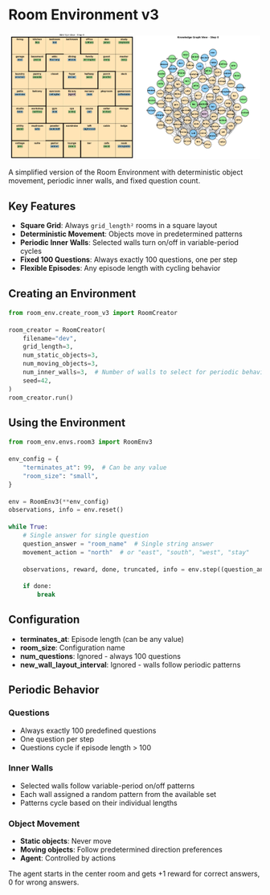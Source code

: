 # Room Environment v3

<p align="center">
  <img src="figures/bird-eye-view_step_000.png"  alt="layout" width="49%">
  <img src="figures/graph-view_step_000.png" alt="graph" width="49%">
</p>

A simplified version of the Room Environment with deterministic object movement, periodic inner walls, and fixed question count.

## Key Features

- **Square Grid**: Always `grid_length²` rooms in a square layout
- **Deterministic Movement**: Objects move in predetermined patterns
- **Periodic Inner Walls**: Selected walls turn on/off in variable-period cycles
- **Fixed 100 Questions**: Always exactly 100 questions, one per step
- **Flexible Episodes**: Any episode length with cycling behavior

## Creating an Environment

```python
from room_env.create_room_v3 import RoomCreator

room_creator = RoomCreator(
    filename="dev",
    grid_length=3,
    num_static_objects=3,
    num_moving_objects=3,
    num_inner_walls=3,  # Number of walls to select for periodic behavior
    seed=42,
)
room_creator.run()
```

## Using the Environment

```python
from room_env.envs.room3 import RoomEnv3

env_config = {
    "terminates_at": 99,  # Can be any value
    "room_size": "small",
}

env = RoomEnv3(**env_config)
observations, info = env.reset()

while True:
    # Single answer for single question
    question_answer = "room_name"  # Single string answer
    movement_action = "north"  # or "east", "south", "west", "stay"

    observations, reward, done, truncated, info = env.step((question_answer, movement_action))

    if done:
        break
```

## Configuration

- **terminates_at**: Episode length (can be any value)
- **room_size**: Configuration name
- **num_questions**: Ignored - always 100 questions
- **new_wall_layout_interval**: Ignored - walls follow periodic patterns

## Periodic Behavior

### Questions

- Always exactly 100 predefined questions
- One question per step
- Questions cycle if episode length > 100

### Inner Walls

- Selected walls follow variable-period on/off patterns
- Each wall assigned a random pattern from the available set
- Patterns cycle based on their individual lengths

### Object Movement

- **Static objects**: Never move
- **Moving objects**: Follow predetermined direction preferences
- **Agent**: Controlled by actions

The agent starts in the center room and gets +1 reward for correct answers, 0 for wrong answers.
